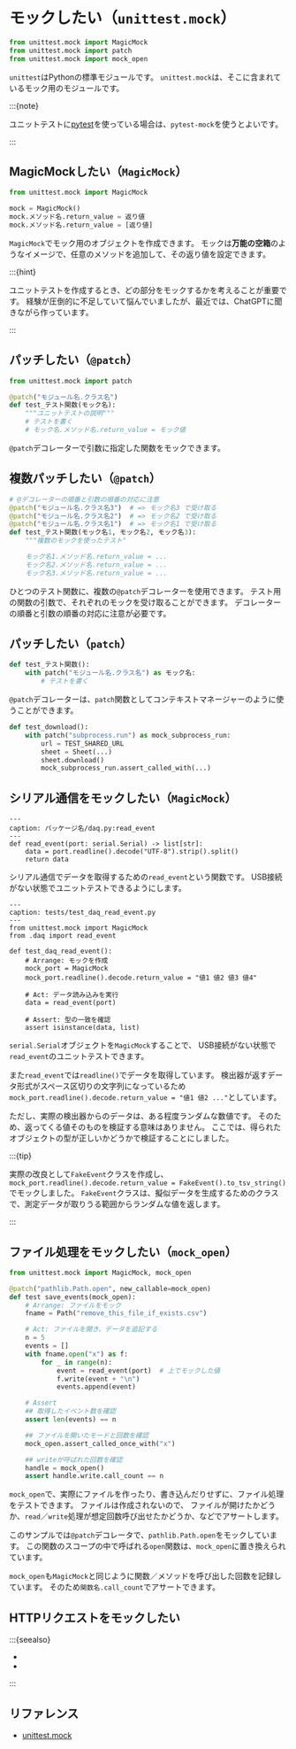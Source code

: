 # モックしたい（``unittest.mock``）

```python
from unittest.mock import MagicMock
from unittest.mock import patch
from unittest.mock import mock_open
```

`unittest`はPythonの標準モジュールです。
`unittest.mock`は、そこに含まれているモック用のモジュールです。

:::{note}

ユニットテストに[pytest](./python-pytest.md)を使っている場合は、`pytest-mock`を使うとよいです。

:::

## MagicMockしたい（``MagicMock``）

```python
from unittest.mock import MagicMock

mock = MagicMock()
mock.メソッド名.return_value = 返り値
mock.メソッド名.return_value = [返り値]
```

`MagicMock`でモック用のオブジェクトを作成できます。
モックは**万能の空箱**のようなイメージで、任意のメソッドを追加して、その返り値を設定できます。

:::{hint}

ユニットテストを作成するとき、どの部分をモックするかを考えることが重要です。
経験が圧倒的に不足していて悩んでいましたが、最近では、ChatGPTに聞きながら作っています。

:::

## パッチしたい（`@patch`）

```python
from unittest.mock import patch

@patch("モジュール名.クラス名")
def test_テスト関数(モック名):
    """ユニットテストの説明"""
    # テストを書く
    # モック名.メソッド名.return_value = モック値
```

``@patch``デコレーターで引数に指定した関数をモックできます。

## 複数パッチしたい（``@patch``）

```python
# @デコレーターの順番と引数の順番の対応に注意
@patch("モジュール名.クラス名3")  # => モック名3 で受け取る
@patch("モジュール名.クラス名2")  # => モック名2 で受け取る
@patch("モジュール名.クラス名1")  # => モック名1 で受け取る
def test_テスト関数(モック名1, モック名2, モック名3):
    """複数のモックを使ったテスト"

    モック名1.メソッド名.return_value = ...
    モック名2.メソッド名.return_value = ...
    モック名3.メソッド名.return_value = ...
```

ひとつのテスト関数に、複数の``@patch``デコレーターを使用できます。
テスト用の関数の引数で、それぞれのモックを受け取ることができます。
デコレーターの順番と引数の順番の対応に注意が必要です。

## パッチしたい（``patch``）

```python
def test_テスト関数():
    with patch("モジュール名.クラス名") as モック名:
        # テストを書く
```

``@patch``デコレーターは、`patch`関数としてコンテキストマネージャーのように使うことができます。

```python
def test_download():
    with patch("subprocess.run") as mock_subprocess_run:
        url = TEST_SHARED_URL
        sheet = Sheet(...)
        sheet.download()
        mock_subprocess_run.assert_called_with(...)
```

## シリアル通信をモックしたい（``MagicMock``）

```{code-block} python
---
caption: パッケージ名/daq.py:read_event
---
def read_event(port: serial.Serial) -> list[str]:
    data = port.readline().decode("UTF-8").strip().split()
    return data
```

シリアル通信でデータを取得するための`read_event`という関数です。
USB接続がない状態でユニットテストできるようにします。

```{code-block} python
---
caption: tests/test_daq_read_event.py
---
from unittest.mock import MagicMock
from .daq import read_event

def test_daq_read_event():
    # Arrange: モックを作成
    mock_port = MagicMock
    mock_port.readline().decode.return_value = "値1 値2 値3 値4"

    # Act: データ読み込みを実行
    data = read_event(port)

    # Assert: 型の一致を確認
    assert isinstance(data, list)
```

`serial.Serial`オブジェクトを`MagicMock`することで、
USB接続がない状態で`read_event`のユニットテストできます。

また``read_event``では``readline()``でデータを取得しています。
検出器が返すデータ形式がスペース区切りの文字列になっているため
``mock_port.readline().decode.return_value = "値1 値2 ..."``としています。

ただし、実際の検出器からのデータは、ある程度ランダムな数値です。
そのため、返ってくる値そのものを検証する意味はありません。
ここでは、得られたオブジェクトの型が正しいかどうかで検証することにしました。

:::{tip}

実際の改良として``FakeEvent``クラスを作成し、
``mock_port.readline().decode.return_value = FakeEvent().to_tsv_string()``でモックしました。
``FakeEvent``クラスは、擬似データを生成するためのクラスで、測定データが取りうる範囲からランダムな値を返します。

:::

## ファイル処理をモックしたい（``mock_open``）

```python
from unittest.mock import MagicMock, mock_open

@patch("pathlib.Path.open", new_callable=mock_open)
def test save_events(mock_open):
    # Arrange: ファイルをモック
    fname = Path("remove_this_file_if_exists.csv")

    # Act: ファイルを開き、データを追記する
    n = 5
    events = []
    with fname.open("x") as f:
        for _ in range(n):
            event = read_event(port)  # 上でモックした値
            f.write(event + "\n")
            events.append(event)

    # Assert
    ## 取得したイベント数を確認
    assert len(events) == n

    ## ファイルを開いたモードと回数を確認
    mock_open.assert_called_once_with("x")

    ## writeが呼ばれた回数を確認
    handle = mock_open()
    assert handle.write.call_count == n
```

``mock_open``で、実際にファイルを作ったり、書き込んだりせずに、ファイル処理をテストできます。
ファイルは作成されないので、
ファイルが開けたかどうか、``read``／``write``処理が想定回数呼び出せたかどうか、などでアサートします。

このサンプルでは``@patch``デコレータで、``pathlib.Path.open``をモックしています。
この関数のスコープの中で呼ばれる``open``関数は、``mock_open``に置き換えられています。

``mock_open``も``MagicMock``と同じように関数／メソッドを呼び出した回数を記録しています。
そのため``関数名.call_count``でアサートできます。

## HTTPリクエストをモックしたい

:::{seealso}

- [](./python-requests.md)
- [](./python-httpx.md)

:::

## リファレンス

- [unittest.mock](https://docs.python.org/3/library/unittest.mock.html)
